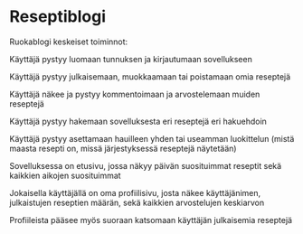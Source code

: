 # Reseptiblogi

Ruokablogi keskeiset toiminnot:

Käyttäjä pystyy luomaan tunnuksen ja kirjautumaan sovellukseen

Käyttäjä pystyy julkaisemaan, muokkaamaan tai poistamaan omia reseptejä

Käyttäjä näkee ja pystyy kommentoimaan ja arvostelemaan muiden reseptejä

Käyttäjä pystyy hakemaan sovelluksesta eri reseptejä eri hakuehdoin

Käyttäjä pystyy asettamaan hauilleen yhden tai useamman luokittelun (mistä maasta resepti on, missä järjestyksessä reseptejä näytetään)

Sovelluksessa on etusivu, jossa näkyy päivän suosituimmat reseptit sekä kaikkien aikojen suosituimmat

Jokaisella käyttäjällä on oma profiilisivu, josta näkee käyttäjänimen, julkaistujen reseptien määrän, sekä kaikkien arvostelujen keskiarvon

Profiileista pääsee myös suoraan katsomaan käyttäjän julkaisemia reseptejä
